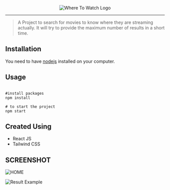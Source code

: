 <p align="center">
    <img src="https://iili.io/cDBip2.md.png" alt="Where To Watch Logo">
</p> <hr>

> A Project to search for movies to know where they are streaming actually. It will try to provide the maximum number of results in a short time.

## Installation

You need to have [nodejs](https://nodejs.org/en/download/) installed on your computer.

## Usage
```react

#install packages
npm install

# to start the project
npm start

```


## Created Using

* React JS
* Tailwind CSS

## SCREENSHOT


![HOME](https://iili.io/cD0FJ2.md.png)

![Result Example](https://iili.io/cD1cpS.md.png)


